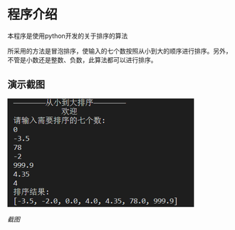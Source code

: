# 程序介绍
本程序是使用python开发的关于排序的算法

所采用的方法是冒泡排序，使输入的七个数按照从小到大的顺序进行排序。另外，不管是小数还是整数、负数，此算法都可以进行排序。

## 演示截图

![](images/捕获.PNG)  

*截图*
